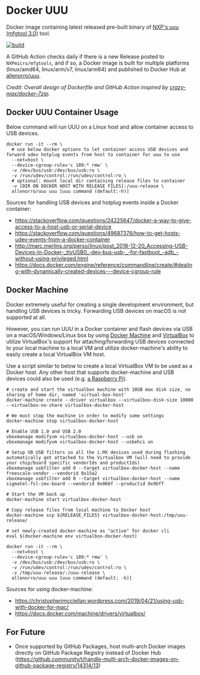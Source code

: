 # Docker UUU
Docker image containing latest released pre-built binary of [NXP's uuu (mfgtool 3.0)](https://github.com/NXPmicro/mfgtools) tool.

[![build](https://github.com/nosidewen/docker-uuu/workflows/build/badge.svg)](https://github.com/nosidewen/docker-uuu/actions?query=workflow%3Abuild)

A GitHub Action checks daily if there is a new Release posted to `NXPmicro/mfgtools`, and if so, a Docker image is built for multiple platforms (linux/amd64, linux/arm/v7, linux/arm64) and published to Docker Hub at [allenorro/uuu](https://hub.docker.com/r/allenorro/uuu).

_Credit: Overall design of Dockerfile and GitHub Action inspired by [crazy-max/docker-7zip](https://github.com/crazy-max/docker-7zip)._

## Docker UUU Container Usage
Below command will run UUU on a Linux host and allow container access to USB devices.

```
docker run -it --rm \
  # use below docker options to let container access USB devices and forward udev hotplug events from host to container for uuu to use
  --net=host \
  --device-cgroup-rule='c 189:* rmw' \
  -v /dev/bus/usb:/dev/bus/usb:ro \
  -v /run/udev/control:/run/udev/control:ro \
  # optional: mount local dir containing release files to container
  -v [DIR ON DOCKER HOST WITH RELEASE FILES]:/uuu-release \
  allenorro/uuu uuu [uuu command (default:-h)]
  ```

Sources for handling USB devices and hotplug events inside a Docker container:
- https://stackoverflow.com/questions/24225647/docker-a-way-to-give-access-to-a-host-usb-or-serial-device
- https://stackoverflow.com/questions/49687378/how-to-get-hosts-udev-events-from-a-docker-container
- http://marc.merlins.org/perso/linux/post_2018-12-20_Accessing-USB-Devices-In-Docker-_ttyUSB0_-dev-bus-usb-_-for-fastboot_-adb_-without-using-privileged.html
- https://docs.docker.com/engine/reference/commandline/create/#dealing-with-dynamically-created-devices---device-cgroup-rule

## Docker Machine
Docker extremely useful for creating a single development environment, but handling USB devices is tricky. Forwarding USB devices on macOS is not supported at all.

However, you can run UUU in a Docker container and flash devices via USB on a macOS/Windows/Linux box by using [Docker Machine](https://docs.docker.com/machine/overview/) and [VirtualBox](https://www.virtualbox.org/) to utilize VirtualBox's support for attaching/forwarding USB devices connected to your local machine to a local VM and utilize docker-machine's ability to easily create a local VirtualBox VM host. 

Use a script similar to below to create a local VirtualBox VM to be used as a Docker host. Any other host that supports docker-machine and USB devices could also be used (e.g. [a Raspberry Pi](https://www.youtube.com/watch?v=EgSmnwbTGxU)).

```
# create and start the virtualbox machine with 10GB max disk size, no sharing of home dir, named 'virtual-box-host'
docker-machine create --driver virtualbox --virtualbox-disk-size 10000 --virtualbox-no-share virtualbox-docker-host

# We must stop the machine in order to modify some settings
docker-machine stop virtualbox-docker-host

# Enable USB 1.0 and USB 2.0
vboxmanage modifyvm virtualbox-docker-host --usb on
vboxmanage modifyvm virtualbox-docker-host --usbehci on

# Setup VB USB filters so all the i.MX devices used during flashing automatically get attached to the Virtualbox VM (will need to provide your chip/board specific vendorIds and productIds)
vboxmanage usbfilter add 0 --target virtualbox-docker-host --name freescale-vendor --vendorid 0x15a2
vboxmanage usbfilter add 0 --target virtualbox-docker-host --name sigmatel-fsl-imx-board --vendorid 0x066f --productid 0x9bff

# Start the VM back up
docker-machine start virtualbox-docker-host

# Copy release files from local machine to Docker host
docker-machine scp ${RELEASE_FILES} virtualbox-docker-host:/tmp/uuu-release/

# set newly-created docker-machine as "active" for docker cli
eval $(docker-machine env virtualbox-docker-host)

docker run -it --rm \
  --net=host \
  --device-cgroup-rule='c 189:* rmw' \
  -v /dev/bus/usb:/dev/bus/usb:ro \
  -v /run/udev/control:/run/udev/control:ro \
  -v /tmp/uuu-release/:/uuu-release \
  allenorro/uuu uuu [uuu command (default: -h)]
```

Sources for using docker-machine:
- https://christopherjmcclellan.wordpress.com/2019/04/21/using-usb-with-docker-for-mac/
- https://docs.docker.com/machine/drivers/virtualbox/

## For Future
- Once supported by GitHub Packages, host multi-arch Docker images directly on GitHub Package Registry instead of Docker Hub (https://github.community/t/handle-multi-arch-docker-images-on-github-package-registry/14314/13)
